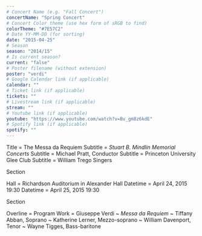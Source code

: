 ```yaml
---
# Concert Name (e.g. "Fall Concert")
concertName: "Spring Concert"
# Concert Color theme (use hex form of sRGB to find)
colorTheme: "#7E57C2"
# Date YY-MM-DD (for sorting)
date: "2015-04-25"
# Season
season: "2014/15"
# Is current season?
current: "false"
# Poster filename (without extension)
poster: "verdi"
# Google Calendar link (if applicable)
calendar: ""
# Ticket link (if applicable)
tickets: ""
# Livestream link (if applicable)
stream: ""
# Youtube link (if applicable)
youtube: "https://www.youtube.com/watch?v=Bv_gm8z6kdE"
# Spotify link (if applicable)
spotify: ""
---
```

Title = The Messa da Requiem
Subtitle = *Stuart B. Mindlin Memorial Concerts*
Subtitle = Michael Pratt, Conductor
Subtitle = Princeton University Glee Club
Subtitle = William Trego Singers

Section

Hall = Richardson Auditorium in Alexander Hall
Datetime = April 24, 2015 19:30
Datetime = April 25, 2015 19:30

Section

Overline = Program
Work = Giuseppe Verdi ~ *Messa da Requiem* ~ Tiffany Abban, Soprano ~ Katherine Lerner, Mezzo-soprano ~ William Davenport, Tenor ~ Wayne Tigges, Bass-baritone
